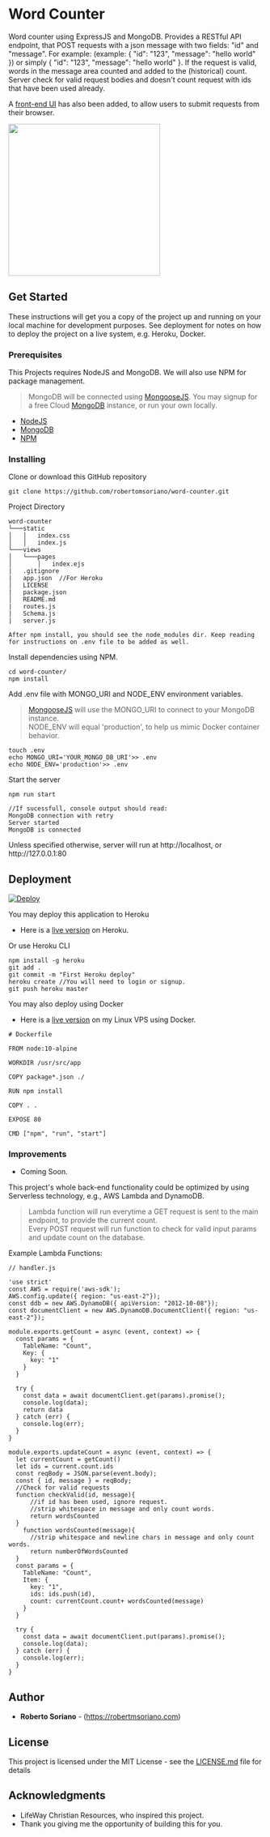 # Word Counter

Word counter using ExpressJS and MongoDB. Provides a RESTful API endpoint, that POST requests with a json message with two fields: "id" and "message". For example: (example: { "id": "123", "message": "hello world" }) or simply { "id": "123", "message": "hello world" }. If the request is valid, words in the message area counted and added to the (historical) count. Server check for valid request bodies and doesn't count request with ids that have been used already.
<br/>

A [front-end UI](https://counter.robertmsoriano.com) has also been added, to allow users to submit requests from their browser. 

<img src='word-counter.png' height='300px' width='300px'/>

## Get Started

These instructions will get you a copy of the project up and running on your local machine for development purposes. See deployment for notes on how to deploy the project on a live system, e.g. Heroku, Docker.

### Prerequisites

This Projects requires NodeJS and MongoDB. We will also use NPM for package management. 
> MongoDB will be connected using [MongooseJS](https://mongoosejs.com/).
> You may signup for a free Cloud [MongoDB](https://www.mongodb.com/cloud) instance, or run your own locally.

* [NodeJS](https://nodejs.org/)
* [MongoDB](https://www.mongodb.com/)
* [NPM](https://www.npmjs.com/)


### Installing

Clone or download this GitHub repository

```
git clone https://github.com/robertomsoriano/word-counter.git
```
Project Directory
```
word-counter
└───static
│   │   index.css
│   │   index.js
└───views
│   └───pages
│       │   index.ejs
|   .gitignore
|   app.json  //For Heroku
│   LICENSE
|   package.json
│   README.md
|   routes.js
|   Schema.js
|   server.js

After npm install, you should see the node_modules dir. Keep reading for instructions on .env file to be added as well. 
```

Install dependencies using NPM.

```
cd word-counter/
npm install 
```
Add .env file with MONGO_URI and NODE_ENV environment variables. 
> [MongooseJS](https://mongoosejs.com/) will use the MONGO_URI to connect to your MongoDB instance. <br/>
> NODE_ENV will equal 'production', to help us mimic Docker container behavior. 

```
touch .env
echo MONGO_URI='YOUR_MONGO_DB_URI'>> .env
echo NODE_ENV='production'>> .env
```

Start the server

```
npm run start

//If sucessfull, console output should read:
MongoDB connection with retry
Server started
MongoDB is connected
```

Unless specified otherwise, server will run at http://<i></i>localhost, or http://<i></i>127.0.0.1:80

## Deployment
[![Deploy](https://www.herokucdn.com/deploy/button.svg)](https://heroku.com/deploy?template=https://github.com/robertomsoriano/word-counter)

You may deploy this application to Heroku
* Here is a [live version](https://word-counter-lw.herokuapp.com/) on Heroku.


Or use Heroku CLI
```
npm install -g heroku
git add . 
git commit -m "First Heroku deploy"
heroku create //You will need to login or signup.
git push heroku master
```
You may also deploy using Docker
* Here is a [live version](https://counter.robertmsoriano.com) on my Linux VPS using Docker.

```
# Dockerfile

FROM node:10-alpine

WORKDIR /usr/src/app

COPY package*.json ./

RUN npm install

COPY . .

EXPOSE 80

CMD ["npm", "run", "start"]
```

### Improvements
- Coming Soon. 

This project's whole back-end functionality could be optimized by using Serverless technology, e.g., AWS Lambda and DynamoDB. 
> Lambda function will run everytime a GET request is sent to the main endpoint, to provide the current count. <br/>
> Every POST request will run function to check for valid input params and update count on the database. 

Example Lambda Functions: 
```
// handler.js

'use strict'
const AWS = require('aws-sdk');
AWS.config.update({ region: "us-east-2"});
const ddb = new AWS.DynamoDB({ apiVersion: "2012-10-08"});
const documentClient = new AWS.DynamoDB.DocumentClient({ region: "us-east-2"});

module.exports.getCount = async (event, context) => {
  const params = {
    TableName: "Count",
    Key: {
      key: "1"
    }
  }

  try {
    const data = await documentClient.get(params).promise();
    console.log(data);
    return data
  } catch (err) {
    console.log(err);
  }
}

module.exports.updateCount = async (event, context) => {
  let currentCount = getCount()
  let ids = current.count.ids
  const reqBody = JSON.parse(event.body);
  const { id, message } = reqBody;
  //Check for valid requests
  function checkValid(id, message){
      //if id has been used, ignore request.
      //strip whitespace in message and only count words.
      return wordsCounted
  }
    function wordsCounted(message){
      //strip whitespace and newline chars in message and only count words.
      return numberOfWordsCounted
  }
  const params = {
    TableName: "Count",
    Item: {
      key: "1",
      ids: ids.push(id),
      count: currentCount.count+ wordsCounted(message)
    }
  }

  try {
    const data = await documentClient.put(params).promise();
    console.log(data);
  } catch (err) {
    console.log(err);
  }
}
```


## Author

* **Roberto Soriano** - (https://robertmsoriano.com)

## License

This project is licensed under the MIT License - see the [LICENSE.md](LICENSE.md) file for details

## Acknowledgments

* LifeWay Christian Resources, who inspired this project. 
* Thank you giving me the opportunity of building this for you. 
